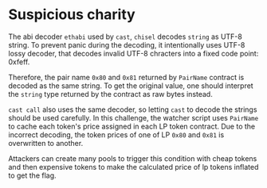 # Suspicious charity

The abi decoder `ethabi` used by `cast`, `chisel` decodes `string` as UTF-8 string.
To prevent panic during the decoding, it intentionally uses UTF-8 lossy decoder, that decodes
invalid UTF-8 chracters into a fixed code point: 0xfeff.

Therefore, the pair name `0x80` and `0x81` returned by `PairName` contract is decoded as the same string.
To get the original value, one should interpret the `string` type returned by the contract as raw bytes instead.

`cast call` also uses the same decoder, so letting `cast` to decode the strings should be used carefully.
In this challenge, the watcher script uses `PairName` to cache each token's price assigned in each LP token contract.
Due to the incorrect decoding, the token prices of one of LP `0x80` and `0x81` is overwritten to another.

Attackers can create many pools to trigger this condition with cheap tokens and then expensive tokens
to make the calculated price of lp tokens inflated to get the flag.